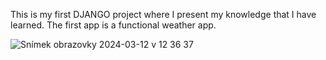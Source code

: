 This is my first DJANGO project where I present my knowledge that I have learned. The first app is a functional weather app.

![Snímek obrazovky 2024-03-12 v 12 36 37](https://github.com/vallis15/DJANGO-PROJECT/assets/132362631/c34537ca-b175-423e-8732-d9f7ee63aa64)
